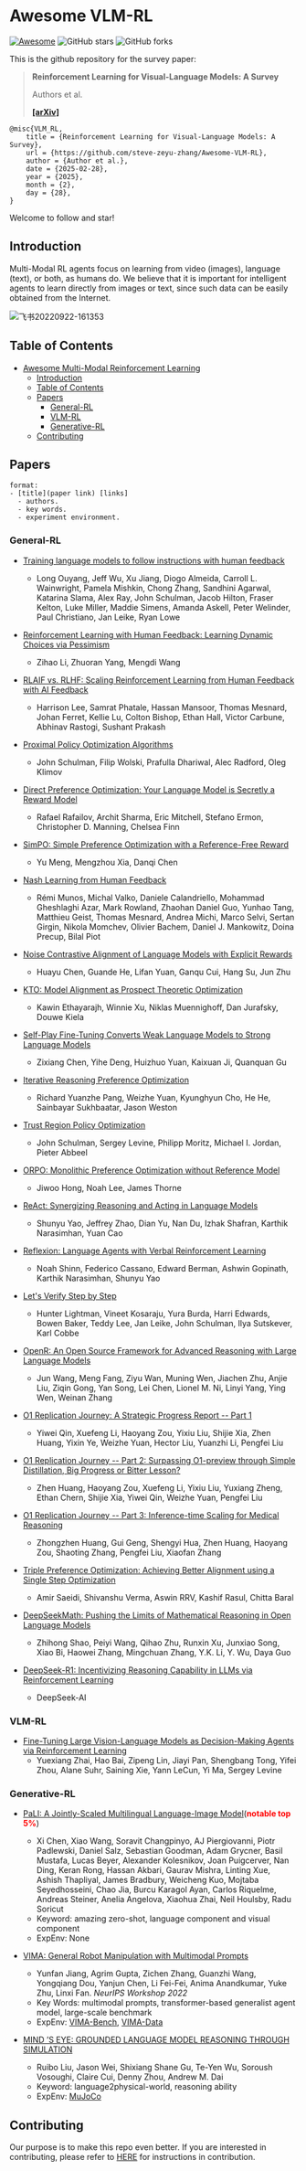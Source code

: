 # Awesome VLM-RL
[![Awesome](https://cdn.rawgit.com/sindresorhus/awesome/d7305f38d29fed78fa85652e3a63e154dd8e8829/media/badge.svg)](https://github.com/sindresorhus/awesome) 
![GitHub stars](https://img.shields.io/github/stars/steve-zeyu-zhang/Awesome-VLM-RL?color=yellow)
![GitHub forks](https://img.shields.io/github/forks/steve-zeyu-zhang/Awesome-VLM-RL?color=9cf)

This is the github repository for the survey paper:
> **Reinforcement Learning for Visual-Language Models: A Survey**
> 
> Authors et al.
>  
> [**[arXiv]**]()
>

```
@misc{VLM_RL,
	title = {Reinforcement Learning for Visual-Language Models: A Survey},
	url = {https://github.com/steve-zeyu-zhang/Awesome-VLM-RL},
	author = {Author et al.},
	date = {2025-02-28},
	year = {2025},
	month = {2},
	day = {28},
}
```

Welcome to follow and star!

## Introduction

Multi-Modal RL agents focus on learning from video (images), language (text), or both, as humans do. We believe that it is important for intelligent agents to learn directly from images or text, since such data can be easily obtained from the Internet.

![飞书20220922-161353](https://user-images.githubusercontent.com/4834562/191696555-2ff17e41-77f4-4d04-ba2a-ea9bc8d99d96.png)

## Table of Contents

- [Awesome Multi-Modal Reinforcement Learning](#awesome-multi-modal-reinforcement-learning)
  - [Introduction](#introduction)
  - [Table of Contents](#table-of-contents)
  - [Papers](#papers)
    - [General-RL](#General-RL)
    - [VLM-RL](#VLM-RL)
    - [Generative-RL](#Generative-RL)
  - [Contributing](#contributing)

## Papers

```
format:
- [title](paper link) [links]
  - authors.
  - key words.
  - experiment environment.
```

### General-RL

- [Training language models to follow instructions with human feedback](https://arxiv.org/abs/2203.02155)  
  - Long Ouyang, Jeff Wu, Xu Jiang, Diogo Almeida, Carroll L. Wainwright, Pamela Mishkin, Chong Zhang, Sandhini Agarwal, Katarina Slama, Alex Ray, John Schulman, Jacob Hilton, Fraser Kelton, Luke Miller, Maddie Simens, Amanda Askell, Peter Welinder, Paul Christiano, Jan Leike, Ryan Lowe

- [Reinforcement Learning with Human Feedback: Learning Dynamic Choices via Pessimism](https://arxiv.org/abs/2305.18438)  
  - Zihao Li, Zhuoran Yang, Mengdi Wang

- [RLAIF vs. RLHF: Scaling Reinforcement Learning from Human Feedback with AI Feedback](https://arxiv.org/abs/2309.00267)  
  - Harrison Lee, Samrat Phatale, Hassan Mansoor, Thomas Mesnard, Johan Ferret, Kellie Lu, Colton Bishop, Ethan Hall, Victor Carbune, Abhinav Rastogi, Sushant Prakash


- [Proximal Policy Optimization Algorithms](https://arxiv.org/abs/1707.06347)  
  - John Schulman, Filip Wolski, Prafulla Dhariwal, Alec Radford, Oleg Klimov

- [Direct Preference Optimization: Your Language Model is Secretly a Reward Model](https://arxiv.org/abs/2305.18290)  
  - Rafael Rafailov, Archit Sharma, Eric Mitchell, Stefano Ermon, Christopher D. Manning, Chelsea Finn
 
- [SimPO: Simple Preference Optimization with a Reference-Free Reward](https://arxiv.org/abs/2305.18290)  
  - Yu Meng, Mengzhou Xia, Danqi Chen
 
- [Nash Learning from Human Feedback](https://arxiv.org/abs/2312.00886)
  - Rémi Munos, Michal Valko, Daniele Calandriello, Mohammad Gheshlaghi Azar, Mark Rowland, Zhaohan Daniel Guo, Yunhao Tang, Matthieu Geist, Thomas Mesnard, Andrea Michi, Marco Selvi, Sertan Girgin, Nikola Momchev, Olivier Bachem, Daniel J. Mankowitz, Doina Precup, Bilal Piot
 
- [Noise Contrastive Alignment of Language Models with Explicit Rewards](https://arxiv.org/abs/2402.05369)
  - Huayu Chen, Guande He, Lifan Yuan, Ganqu Cui, Hang Su, Jun Zhu
 
- [KTO: Model Alignment as Prospect Theoretic Optimization](https://arxiv.org/abs/2402.01306)
  - Kawin Ethayarajh, Winnie Xu, Niklas Muennighoff, Dan Jurafsky, Douwe Kiela

- [Self-Play Fine-Tuning Converts Weak Language Models to Strong Language Models](https://arxiv.org/abs/2401.01335)
  - Zixiang Chen, Yihe Deng, Huizhuo Yuan, Kaixuan Ji, Quanquan Gu

- [Iterative Reasoning Preference Optimization](https://arxiv.org/abs/2404.19733v1)
  - Richard Yuanzhe Pang, Weizhe Yuan, Kyunghyun Cho, He He, Sainbayar Sukhbaatar, Jason Weston
 
- [Trust Region Policy Optimization](https://arxiv.org/abs/1502.05477)  
  - John Schulman, Sergey Levine, Philipp Moritz, Michael I. Jordan, Pieter Abbeel
 
- [ORPO: Monolithic Preference Optimization without Reference Model](https://arxiv.org/abs/2403.07691)  
  - Jiwoo Hong, Noah Lee, James Thorne
 
- [ReAct: Synergizing Reasoning and Acting in Language Models](https://arxiv.org/abs/2210.03629)  
  - Shunyu Yao, Jeffrey Zhao, Dian Yu, Nan Du, Izhak Shafran, Karthik Narasimhan, Yuan Cao
 
- [Reflexion: Language Agents with Verbal Reinforcement Learning](https://arxiv.org/abs/2303.11366)  
  - Noah Shinn, Federico Cassano, Edward Berman, Ashwin Gopinath, Karthik Narasimhan, Shunyu Yao
 
- [Let's Verify Step by Step](https://arxiv.org/abs/2305.20050)  
  - Hunter Lightman, Vineet Kosaraju, Yura Burda, Harri Edwards, Bowen Baker, Teddy Lee, Jan Leike, John Schulman, Ilya Sutskever, Karl Cobbe
 
- [OpenR: An Open Source Framework for Advanced Reasoning with Large Language Models](https://arxiv.org/abs/2305.20050)  
  - Jun Wang, Meng Fang, Ziyu Wan, Muning Wen, Jiachen Zhu, Anjie Liu, Ziqin Gong, Yan Song, Lei Chen, Lionel M. Ni, Linyi Yang, Ying Wen, Weinan Zhang

- [O1 Replication Journey: A Strategic Progress Report -- Part 1](https://arxiv.org/abs/2410.18982)  
  - Yiwei Qin, Xuefeng Li, Haoyang Zou, Yixiu Liu, Shijie Xia, Zhen Huang, Yixin Ye, Weizhe Yuan, Hector Liu, Yuanzhi Li, Pengfei Liu
  
- [O1 Replication Journey -- Part 2: Surpassing O1-preview through Simple Distillation, Big Progress or Bitter Lesson?](https://arxiv.org/abs/2411.16489v1)  
  - Zhen Huang, Haoyang Zou, Xuefeng Li, Yixiu Liu, Yuxiang Zheng, Ethan Chern, Shijie Xia, Yiwei Qin, Weizhe Yuan, Pengfei Liu
 
- [O1 Replication Journey -- Part 3: Inference-time Scaling for Medical Reasoning](https://arxiv.org/abs/2501.06458)  
  - Zhongzhen Huang, Gui Geng, Shengyi Hua, Zhen Huang, Haoyang Zou, Shaoting Zhang, Pengfei Liu, Xiaofan Zhang
 
- [Triple Preference Optimization: Achieving Better Alignment using a Single Step Optimization](https://arxiv.org/abs/2405.16681)  
  - Amir Saeidi, Shivanshu Verma, Aswin RRV, Kashif Rasul, Chitta Baral
 
- [DeepSeekMath: Pushing the Limits of Mathematical Reasoning in Open Language Models](https://arxiv.org/abs/2402.03300)  
  - Zhihong Shao, Peiyi Wang, Qihao Zhu, Runxin Xu, Junxiao Song, Xiao Bi, Haowei Zhang, Mingchuan Zhang, Y.K. Li, Y. Wu, Daya Guo
  
- [DeepSeek-R1: Incentivizing Reasoning Capability in LLMs via Reinforcement Learning](https://arxiv.org/abs/2501.12948)  
  - DeepSeek-AI
  
### VLM-RL
- [Fine-Tuning Large Vision-Language Models as Decision-Making Agents via Reinforcement Learning](https://arxiv.org/abs/2405.10292)
  - Yuexiang Zhai, Hao Bai, Zipeng Lin, Jiayi Pan, Shengbang Tong, Yifei Zhou, Alane Suhr, Saining Xie, Yann LeCun, Yi Ma, Sergey Levine


### Generative-RL
- [PaLI: A Jointly-Scaled Multilingual Language-Image Model](https://arxiv.org/abs/2209.06794)(**<font color="red">notable top 5%</font>**) 
  - Xi Chen, Xiao Wang, Soravit Changpinyo, AJ Piergiovanni, Piotr Padlewski, Daniel Salz, Sebastian Goodman, Adam Grycner, Basil Mustafa, Lucas Beyer, Alexander Kolesnikov, Joan Puigcerver, Nan Ding, Keran Rong, Hassan Akbari, Gaurav Mishra, Linting Xue, Ashish Thapliyal, James Bradbury, Weicheng Kuo, Mojtaba Seyedhosseini, Chao Jia, Burcu Karagol Ayan, Carlos Riquelme, Andreas Steiner, Anelia Angelova, Xiaohua Zhai, Neil Houlsby, Radu Soricut
  - Keyword: amazing zero-shot, language component and visual component
  - ExpEnv: None

- [VIMA: General Robot Manipulation with Multimodal Prompts](https://arxiv.org/abs/2210.03094)
  - Yunfan Jiang, Agrim Gupta, Zichen Zhang, Guanzhi Wang, Yongqiang Dou, Yanjun Chen, Li Fei-Fei, Anima Anandkumar, Yuke Zhu, Linxi Fan. *NeurIPS Workshop 2022*
  - Key Words: multimodal prompts, transformer-based generalist agent model, large-scale benchmark
  - ExpEnv: [VIMA-Bench](https://github.com/vimalabs/VimaBench), [VIMA-Data](https://huggingface.co/datasets/VIMA/VIMA-Data)

- [MIND ’S EYE: GROUNDED LANGUAGE MODEL REASONING THROUGH SIMULATION](https://arxiv.org/abs/2210.05359)
  - Ruibo Liu, Jason Wei, Shixiang Shane Gu, Te-Yen Wu, Soroush Vosoughi, Claire Cui, Denny Zhou, Andrew M. Dai
  - Keyword:  language2physical-world, reasoning ability
  - ExpEnv: [MuJoCo](https://mujoco.org/)



## Contributing

Our purpose is to make this repo even better. If you are interested in contributing, please refer to [HERE](CONTRIBUTING.md) for instructions in contribution.
